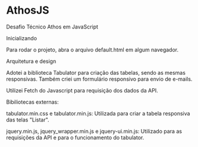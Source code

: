# AthosJS
Desafio Técnico Athos em JavaScript


Inicializando

Para rodar o projeto, abra o arquivo default.html em algum navegador.


Arquitetura e design

Adotei a biblioteca Tabulator para criação das tabelas, sendo as mesmas responsivas. Também criei um
formulário responsivo para envio de e-mails.

Utilizei Fetch do Javascript para requisição dos dados da API.


Bibiliotecas externas:

tabulator.min.css e tabulator.min.js:
Utilizada para criar a tabela responsiva das telas "Listar".

jquery.min.js, jquery_wrapper.min.js e jquery-ui.min.js:
Utilizado para as requisições da API e para o funcionamento do tabulator.





